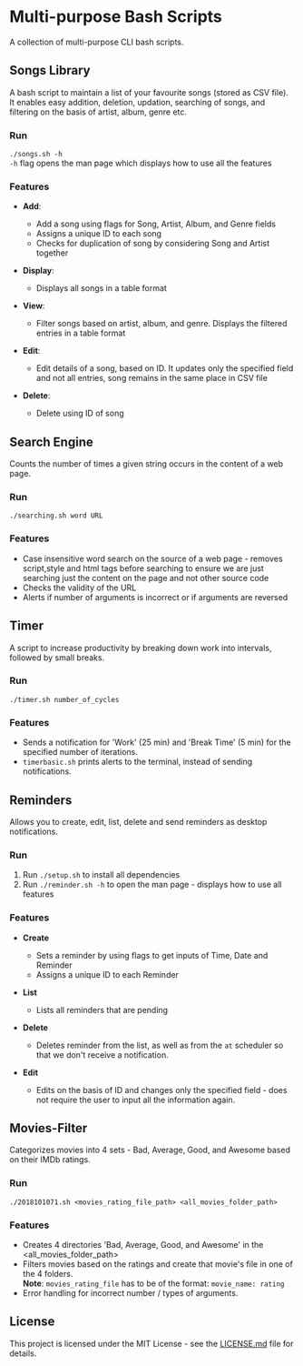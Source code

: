 # Multi-purpose Bash Scripts 

A collection of multi-purpose CLI bash scripts.

## Songs Library

A bash script to maintain a list of your favourite songs (stored as CSV file). It enables easy addition, deletion, updation, searching of songs, and filtering on the basis of artist, album, genre etc.

### Run

`./songs.sh -h` <br>
`-h` flag opens the man page which displays how to use all the features

### Features

* **Add**: 
	* Add a song using flags for Song, Artist, Album, and Genre fields
	* Assigns a unique ID to each song 
	* Checks for duplication of song by considering Song and Artist together

* **Display**: 
	* Displays all songs in a table format

* **View**: 
	* Filter songs based on artist, album, and genre. Displays the filtered entries in a table format

* **Edit**: 

	* Edit details of a song, based on ID. It updates only the specified field and not all entries, song remains in the same place in CSV file

* **Delete**: 

	* Delete using ID of song






## Search Engine
Counts the number of times a given string occurs in the content of a web page.
	
### Run
`./searching.sh word URL`

### Features

* Case insensitive word search on the source of a web page - removes script,style and html tags before searching to ensure we are just searching just the content on the page and not other source code
* Checks the validity of the URL
* Alerts if number of arguments is incorrect or if arguments are reversed




## Timer
A script to increase productivity by breaking down work into intervals, followed by small breaks.

### Run
	
`./timer.sh number_of_cycles`

### Features

* Sends a notification for 'Work' (25 min) and 'Break Time' (5 min) for the specified number of iterations.
* `timerbasic.sh` prints alerts to the terminal, instead of sending notifications.


## Reminders

Allows you to create, edit, list, delete and send reminders as desktop notifications.

### Run 
	
1. Run `./setup.sh` to install all dependencies
2. Run `./reminder.sh -h` to open the man page - displays how to use all features

### Features

* **Create** 
	* Sets a reminder by using flags to get inputs of Time, Date and Reminder
	* Assigns a unique ID to each Reminder

* **List**
	* Lists all reminders that are pending

* **Delete**
	* Deletes reminder from the list, as well as from the `at` scheduler so that we don't receive a notification. 

* **Edit**
	* Edits on the basis of ID and changes only the specified field - does not require the user to input all the information again.
		


## Movies-Filter
	
Categorizes movies into 4 sets - Bad, Average, Good, and Awesome based on their IMDb ratings.

### Run

`./2018101071.sh <movies_rating_file_path> <all_movies_folder_path>`

### Features

* Creates 4 directories 'Bad, Average, Good, and Awesome' in the <all_movies_folder_path> 
* Filters movies based on the ratings and create that movie's file in one of the 4 folders. 
<br> **Note**: `movies_rating_file` has to be of the format: `movie_name: rating` 
* Error handling for incorrect number / types of arguments. 

## License

This project is licensed under the MIT License - see the [LICENSE.md](LICENSE) file for details.